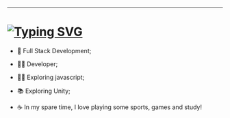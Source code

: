

---
<h1>
<a href="https://git.io/typing-svg"><img src="https://readme-typing-svg.herokuapp.com?font=Fira+Code&size=30&pause=1000&color=67D7B0&width=435&lines=About+Me" alt="Typing SVG" /></a>
</h1>

- :rocket: Full Stack Development;



- :surfing_woman: Developer;

- :surfing_woman: Exploring javascript;

- :books: Exploring Unity;

- :coffee: In my spare time, I love playing some sports, games and study!





